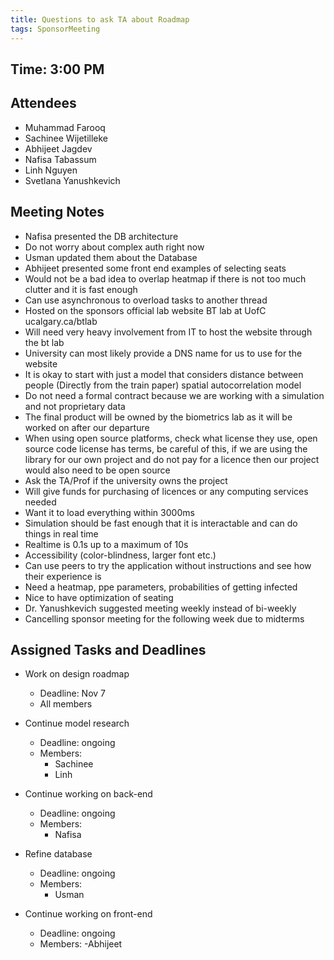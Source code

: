 ```yaml
---
title: Questions to ask TA about Roadmap
tags: SponsorMeeting
---
```


## Time: 3:00 PM

## Attendees
- Muhammad Farooq
- Sachinee Wijetilleke
- Abhijeet Jagdev
- Nafisa Tabassum
- Linh Nguyen
- Svetlana Yanushkevich

## Meeting Notes
- Nafisa presented the DB architecture
- Do not worry about complex auth right now
- Usman updated them about the Database
- Abhijeet presented some front end examples of selecting seats
- Would not be a bad idea to overlap heatmap if there is not too much clutter and it is fast enough
- Can use asynchronous to overload tasks to another thread
- Hosted on the sponsors official lab website BT lab at UofC ucalgary.ca/btlab
- Will need very heavy involvement from IT to host the website through the bt lab
- University can most likely provide a DNS name for us to use for the website
- It is okay to start with just a model that considers distance between people (Directly from the train paper) spatial autocorrelation model
- Do not need a formal contract because we are working with a simulation and not proprietary data
- The final product will be owned by the biometrics lab as it will be worked on after our departure
- When using open source platforms, check what license they use, open source code license has terms, be careful of this, if we are using the library for our own project and do not pay for a licence then our project would also need to be open source
- Ask the TA/Prof if the university owns the project
- Will give funds for purchasing of licences or any computing services needed
- Want it to load everything within 3000ms
- Simulation should be fast enough that it is interactable and can do things in real time
- Realtime is 0.1s up to a maximum of 10s
- Accessibility (color-blindness, larger font etc.)
- Can use peers to try the application without instructions and see how their experience is
- Need a heatmap, ppe parameters, probabilities of getting infected
- Nice to have optimization of seating
- Dr. Yanushkevich suggested meeting weekly instead of bi-weekly
- Cancelling sponsor meeting for the following week due to midterms

## Assigned Tasks and Deadlines

- Work on design roadmap
    - Deadline: Nov 7
    - All members

- Continue model research
    - Deadline: ongoing
    - Members:
        - Sachinee
        - Linh

- Continue working on back-end
    - Deadline: ongoing
    - Members:
        - Nafisa

- Refine database
    - Deadline: ongoing
    - Members:
        - Usman

- Continue working on front-end
    - Deadline: ongoing
    - Members:
        -Abhijeet